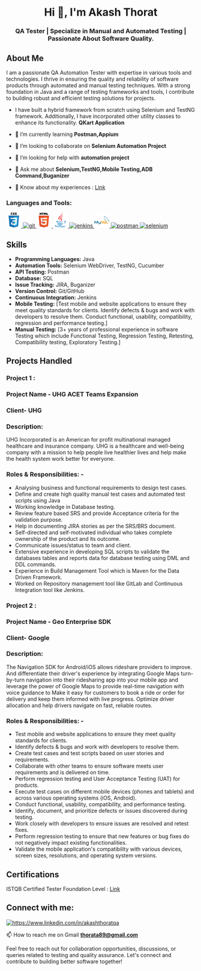 <h1 align="center">Hi 👋, I'm Akash Thorat</h1>
<h3 align="center">QA Tester | Specialize in Manual and Automated Testing | Passionate About Software Quality.</h3>

## About Me
I am a passionate QA Automation Tester with expertise in various tools and technologies. I thrive in ensuring the quality and reliability of software products through automated and manual testing techniques. With a strong foundation in Java and a range of testing frameworks and tools, I contribute to building robust and efficient testing solutions for projects.

- I have built a hybrid framework from scratch using Selenium and TestNG framework. Additionally, I have incorporated other utility classes to enhance its functionality. **QKart Application**

- 🌱 I’m currently learning **Postman,Appium**

- 👯 I’m looking to collaborate on **Selenium Automation Project**

- 🤝 I’m looking for help with **automation project**

- 💬 Ask me about **Selenium,TestNG,Mobile Testing,ADB Command,Buganizer**

- 📄 Know about my experiences : [Link](https://drive.google.com/file/d/1MP_-um-pHfLUWy8NME2BXW8aFpQIkKuD/view?usp=drivesdk)



<h3 align="left">Languages and Tools:</h3>
<p align="left"> <a href="https://www.w3schools.com/css/" target="_blank" rel="noreferrer"> <img src="https://raw.githubusercontent.com/devicons/devicon/master/icons/css3/css3-original-wordmark.svg" alt="css3" width="40" height="40"/> </a> <a href="https://git-scm.com/" target="_blank" rel="noreferrer"> <img src="https://www.vectorlogo.zone/logos/git-scm/git-scm-icon.svg" alt="git" width="40" height="40"/> </a> <a href="https://www.w3.org/html/" target="_blank" rel="noreferrer"> <img src="https://raw.githubusercontent.com/devicons/devicon/master/icons/html5/html5-original-wordmark.svg" alt="html5" width="40" height="40"/> </a> <a href="https://www.java.com" target="_blank" rel="noreferrer"> <img src="https://raw.githubusercontent.com/devicons/devicon/master/icons/java/java-original.svg" alt="java" width="40" height="40"/> </a> <a href="https://www.jenkins.io" target="_blank" rel="noreferrer"> <img src="https://www.vectorlogo.zone/logos/jenkins/jenkins-icon.svg" alt="jenkins" width="40" height="40"/> </a> <a href="https://www.mysql.com/" target="_blank" rel="noreferrer"> <img src="https://raw.githubusercontent.com/devicons/devicon/master/icons/mysql/mysql-original-wordmark.svg" alt="mysql" width="40" height="40"/> </a> <a href="https://postman.com" target="_blank" rel="noreferrer"> <img src="https://www.vectorlogo.zone/logos/getpostman/getpostman-icon.svg" alt="postman" width="40" height="40"/> </a> <a href="https://www.selenium.dev" target="_blank" rel="noreferrer"> <img src="https://raw.githubusercontent.com/detain/svg-logos/780f25886640cef088af994181646db2f6b1a3f8/svg/selenium-logo.svg" alt="selenium" width="40" height="40"/> </a> </p>

## Skills
- **Programming Languages:** Java
- **Automation Tools:** Selenium WebDriver, TestNG, Cucumber
- **API Testing:** Postman
- **Database:** SQL
- **Issue Tracking:** JIRA, Buganizer
- **Version Control:** Git/GitHub
- **Continuous Integration:** Jenkins
- **Mobile Testing:** [Test mobile and website applications to ensure they meet quality standards for clients.
Identify defects & bugs and work with developers to resolve them. Conduct functional, usability, compatibility, regression and performance testing.]
- **Manual Testing:** [3+ years of professional experience in software Testing which include Functional Testing, 
 Regression Testing, Retesting, Compatibility testing, Exploratory Testing.]

## Projects Handled
<h3 align="left">Project 1 :</h3>
<h3 align="left">Project Name - UHG ACET Teams Expansion</h3>
<h3 align="left">Client- UHG</h3>
<h3 align="left">Description:</h3>

 UHG Incorporated is an American for profit multinational managed healthcare and insurance company. UHG is a healthcare and well-being company with a mission to help people live healthier lives and help make the health system work better for everyone.
 
 <h3 align="left">Roles & Responsibilities: -</h3>
 
-	Analysing business and functional requirements to design test cases.
- Define and create high quality manual test cases and automated test scripts using Java
- Working knowledge in Database testing. 
- Review feature based SRS and provide Acceptance criteria for the validation purpose. 
- Help in documenting JIRA stories as per the SRS/BRS document. 
- Self-directed and self-motivated individual who takes complete ownership of the product and its outcome. 
- Communicate issues/status to team and client.
- Extensive experience in developing SQL scripts to validate the databases tables and reports data for database testing using DML and DDL commands.
- Experience in Build Management Tool which is Maven for the Data Driven Framework.
- Worked on Repository management tool like GitLab and Continuous Integration tool like Jenkins.
  
<h3 align="left">Project 2 :</h3>
<h3 align="left">Project Name - Geo Enterprise SDK</h3>
<h3 align="left">Client- Google</h3>
<h3 align="left">Description:</h3>


The Navigation SDK for Android/iOS allows rideshare providers to improve. And differentiate their driver's experience by integrating Google Maps turn-by-turn navigation into their ridesharing app into your mobile app and leverage the power of Google Maps to provide real-time navigation with voice guidance to Make it easy for customers to book a ride or order for delivery and keep them informed with live progress. Optimize driver allocation and help drivers navigate on fast, reliable routes. 

<h3 align="left">Roles & Responsibilities: -</h3>

- Test mobile and website applications to ensure they meet quality standards for clients.
- Identify defects & bugs and work with developers to resolve them.
- Create test cases and test scripts based on user stories and requirements.
- Collaborate with other teams to ensure software meets user requirements and is delivered on time.
- Perform regression testing and User Acceptance Testing (UAT) for products.
- Execute test cases on different mobile devices (phones and tablets) and across various operating systems (iOS, Android).
- Conduct functional, usability, compatibility, and performance testing.
- Identify, document, and prioritize defects or issues discovered during testing.
- Work closely with developers to ensure issues are resolved and retest fixes.
- Perform regression testing to ensure that new features or bug fixes do not negatively impact existing functionalities.
- Validate the mobile application's compatibility with various devices, screen sizes, resolutions, and operating system versions.

## Certifications
ISTQB Certified Tester Foundation Level : [Link](https://drive.google.com/file/d/1GmnnYaDRYocEgnxr64Otank7MMrCsW-9/view?usp=sharing)

 <h2 align="left">Connect with me:</h2>
<p align="left">
<a href="https://linkedin.com/in/https://www.linkedin.com/in/akashthoratqa" target="blank"><img align="center" src="https://raw.githubusercontent.com/rahuldkjain/github-profile-readme-generator/master/src/images/icons/Social/linked-in-alt.svg" alt="https://www.linkedin.com/in/akashthoratqa" height="30" width="40" /></a>
</p>

📫 How to reach me on Gmail **thorata89@gmail.com**

Feel free to reach out for collaboration opportunities, discussions, or queries related to testing and quality assurance. Let's connect and contribute to building better software together!
